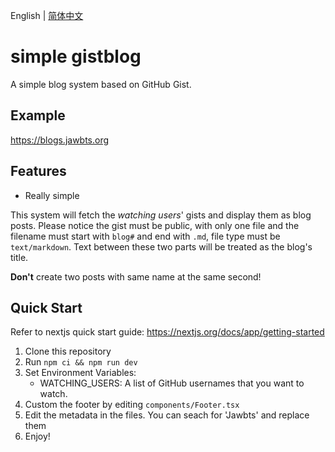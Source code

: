 English | [简体中文](README_zh_CN.md)  

# simple gistblog

A simple blog system based on GitHub Gist.

## Example

https://blogs.jawbts.org

## Features
- Really simple

This system will fetch the *watching users*' gists and display them as blog posts. Please notice the gist must be public, with only one file and the filename must start with `blog#` and end with `.md`, file type must be `text/markdown`. Text between these two parts will be treated as the blog's title.

**Don't** create two posts with same name at the same second!

## Quick Start
Refer to nextjs quick start guide: https://nextjs.org/docs/app/getting-started

1. Clone this repository
2. Run ```npm ci && npm run dev```
3. Set Environment Variables:
    - WATCHING_USERS: A list of GitHub usernames that you want to watch.
4. Custom the footer by editing ```components/Footer.tsx```
5. Edit the metadata in the files. You can seach for 'Jawbts' and replace them
6. Enjoy!